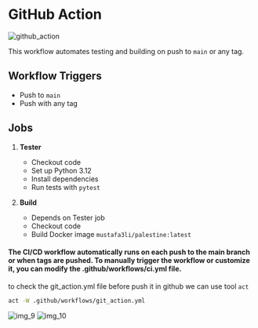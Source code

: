 # GitHub Action

![github_action](https://github.com/user-attachments/assets/f33d0203-0234-49b2-a2d2-8603cf170a49)

This workflow automates testing and building on push to `main` or any tag.

## Workflow Triggers

- Push to `main`
- Push with any tag

## Jobs

1. **Tester**
   - Checkout code
   - Set up Python 3.12
   - Install dependencies
   - Run tests with `pytest`

2. **Build**
   - Depends on Tester job
   - Checkout code
   - Build Docker image `mustafa3li/palestine:latest`

#### The CI/CD workflow automatically runs on each push to the main branch or when tags are pushed. To manually trigger the workflow or customize it, you can modify the .github/workflows/ci.yml file.

to check the git_action.yml file before push it in github we can use tool `act`

```bash
act -W .github/workflows/git_action.yml
```
![img_9](https://github.com/user-attachments/assets/49632196-561e-485f-a331-7f086e71a023)
![img_10](https://github.com/user-attachments/assets/b7419a00-138c-4f02-adf7-b3bf9a9f1c06)
